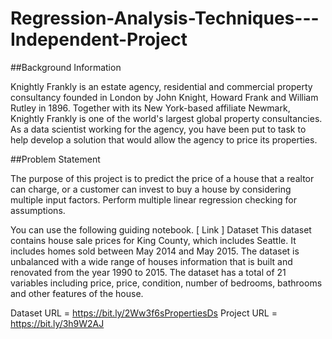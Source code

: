 # Regression-Analysis-Techniques---Independent-Project

##Background Information

Knightly Frankly is an estate agency, residential and commercial property consultancy
founded in London by John Knight, Howard Frank and William Rutley in 1896.
Together with its New York-based affiliate Newmark, Knightly Frankly is one of the
world's largest global property consultancies.
As a data scientist working for the agency, you have been put to task to help develop a
solution that would allow the agency to price its properties.


##Problem Statement

The purpose of this project is to predict the price of a house that a realtor can charge, or
a customer can invest to buy a house by considering multiple input factors. Perform
multiple linear regression checking for assumptions.

You can use the following guiding notebook. [ Link ]
Dataset
This dataset contains house sale prices for King County, which includes Seattle. It
includes homes sold between May 2014 and May 2015. The dataset is unbalanced with
a wide range of houses information that is built and renovated from the year 1990 to
2015. The dataset has a total of 21 variables including price, price, condition, number of
bedrooms, bathrooms and other features of the house.


Dataset URL = https://bit.ly/2Ww3f6sPropertiesDs
Project URL = https://bit.ly/3h9W2AJ
